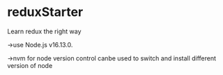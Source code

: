 # reduxStarter
Learn redux the right way


->use Node.js v16.13.0.

->nvm for node version control canbe used to switch and install different version of node
